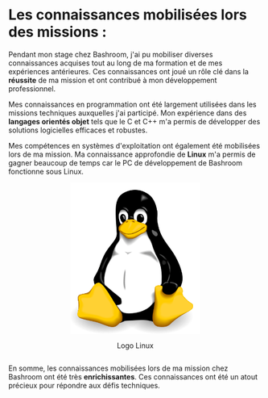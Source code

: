 # Les connaissances mobilisées lors des missions :

Pendant mon stage chez Bashroom, j'ai pu mobiliser diverses connaissances acquises tout au long de ma formation et de mes expériences antérieures. Ces connaissances ont joué un rôle clé dans la **réussite** de ma mission et ont contribué à mon développement professionnel.

Mes connaissances en programmation ont été largement utilisées dans les missions techniques auxquelles j'ai participé. Mon expérience dans des **langages orientés objet** tels que le C et C++ m'a permis de développer des solutions logicielles efficaces et robustes.

Mes compétences en systèmes d'exploitation ont également été mobilisées lors de ma mission. Ma connaissance approfondie de **Linux** m'a permis de gagner beaucoup de temps car le PC de développement de Bashroom fonctionne sous Linux.

<div style="display: flex; justify-content: center;">
  <img src="./img/linux.png" style="max-height: 300px; width: auto;" alt="Bashroom">
</div>
<div style="display: flex; justify-content: center;">
  <p>Logo Linux</p>
</div>

En somme, les connaissances mobilisées lors de ma mission chez Bashroom ont été très **enrichissantes**. Ces connaissances ont été un atout précieux pour répondre aux défis techniques.